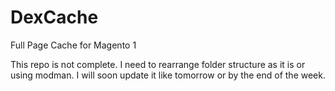 # DexCache
Full Page Cache for Magento 1

This repo is not complete. I need to rearrange folder structure as it is or using modman. I will soon update it like tomorrow or by the end of the week. 
